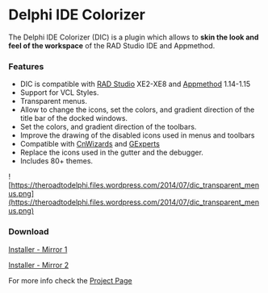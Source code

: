 # Delphi IDE Colorizer #

The Delphi IDE Colorizer (DIC) is a plugin which allows to **skin the look and feel of the workspace** of the RAD Studio IDE and Appmethod.


### Features ###

  * DIC is compatible with <a href='http://www.embarcadero.com/kr/products/delphi'>RAD Studio</a> XE2-XE8 and <a href='http://www.appmethod.com/'>Appmethod</a> 1.14-1.15
  * Support for VCL Styles.
  * Transparent menus.
  * Allow to change the icons, set the colors, and gradient direction of the title bar of the docked windows.
  * Set the colors, and gradient direction of the toolbars.
  * Improve the drawing of the disabled icons used in menus and toolbars
  * Compatible with <a href='http://www.cnpack.org/index.php?lang=en'>CnWizards</a> and <a href='http://www.gexperts.org'>GExperts</a>
  * Replace the icons used in the gutter and the debugger.
  * Includes 80+ themes.

![https://theroadtodelphi.files.wordpress.com/2014/07/dic_transparent_menus.png](https://theroadtodelphi.files.wordpress.com/2014/07/dic_transparent_menus.png)

### Download ###
[Installer - Mirror 1](https://goo.gl/qtOSmK)

[Installer - Mirror 2](https://goo.gl/jUqmqe)

For more info check the [Project Page](https://github.com/RRUZ/Delphi-IDE-Colorizer/wiki/DICFeatures)
